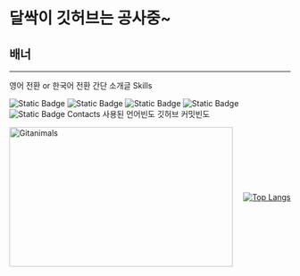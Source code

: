# 달싹이 깃허브는 공사중~
## 배너
---
영어 전환 or 한국어 전환
간단 소개글
Skills

![Static Badge](https://img.shields.io/badge/C-A8B9CC?style=plastic&logo=C&logoColor=ffffff)
![Static Badge](https://img.shields.io/badge/C%2B%2B-00599C?style=plastic&logo=C%2B%2B&logoColor=ffffff)
![Static Badge](https://img.shields.io/badge/C%23-black?style=plastic)
![Static Badge](https://img.shields.io/badge/Python-3776AB?style=plastic&logo=Python&logoColor=ffffff)<br>
![Static Badge](https://img.shields.io/badge/Unity-black?style=plastic&logo=Unity&logoColor=ffffff)
Contacts
사용된 언어빈도
깃허브 커밋빈도

<div style="display: flex; justify-content: space-between; align-items: center; width: 100%;">
  <div style="flex: 0 0 auto;">
    <a href="https://github.com/devxb/gitanimals">
      <img src="https://render.gitanimals.org/farms/j1sung" width="400" height="250" alt="Gitanimals" />
    </a>
  </div>
  <div style="flex: 0 0 auto;">
    <a href="https://github.com/j1sung">
      <img src="https://github-readme-stats.vercel.app/api/top-langs/?username=j1sung&layout=compact" alt="Top Langs" />
    </a>
  </div>
</div>

